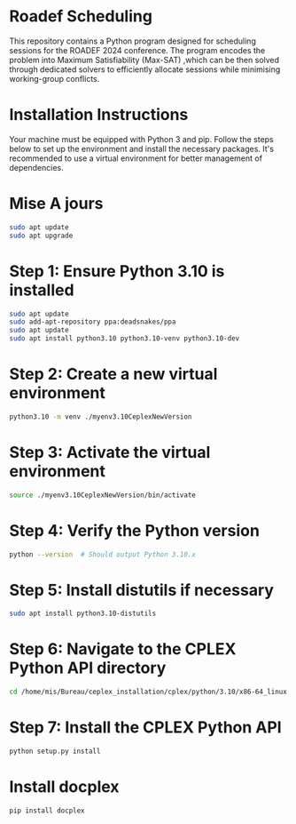 # Roadef Scheduling
This repository contains a Python program designed for scheduling sessions for the ROADEF 2024 conference. The program encodes the problem into Maximum Satisfiability (Max-SAT) ,which can be then solved through dedicated solvers to efficiently allocate sessions while minimising working-group conflicts.

# Installation Instructions
Your machine must be equipped with Python 3 and pip. Follow the steps below to set up the environment and install the necessary packages. It's recommended to use a virtual environment for better management of dependencies.

# Mise A jours
```bash
sudo apt update
sudo apt upgrade
```
# Step 1: Ensure Python 3.10 is installed
```bash
sudo apt update
sudo add-apt-repository ppa:deadsnakes/ppa
sudo apt update
sudo apt install python3.10 python3.10-venv python3.10-dev
```
# Step 2: Create a new virtual environment
```bash
python3.10 -m venv ./myenv3.10CeplexNewVersion
```
# Step 3: Activate the virtual environment
```bash
source ./myenv3.10CeplexNewVersion/bin/activate
```
# Step 4: Verify the Python version
```bash
python --version  # Should output Python 3.10.x
```
# Step 5: Install distutils if necessary
```bash
sudo apt install python3.10-distutils
```
# Step 6: Navigate to the CPLEX Python API directory
```bash
cd /home/mis/Bureau/ceplex_installation/cplex/python/3.10/x86-64_linux
```
# Step 7: Install the CPLEX Python API
```bash
python setup.py install
```
# Install docplex 
```bash
pip install docplex
```
